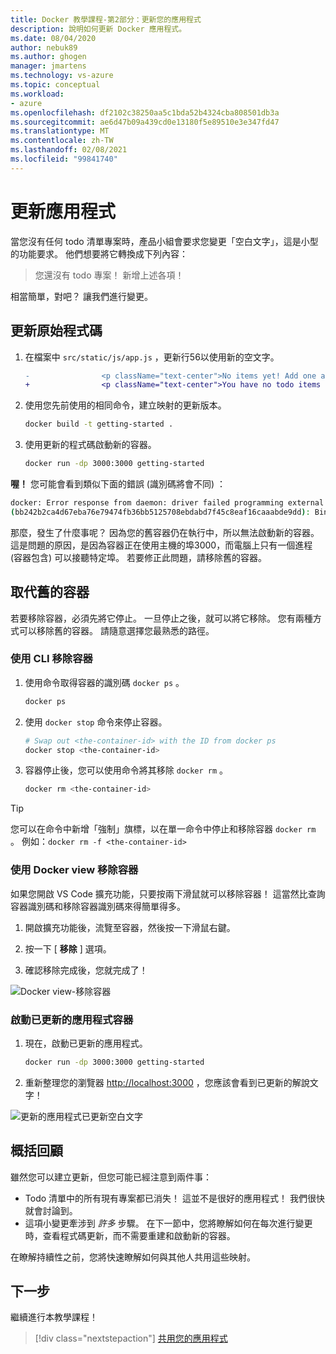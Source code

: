 ```yaml
---
title: Docker 教學課程-第2部分：更新您的應用程式
description: 說明如何更新 Docker 應用程式。
ms.date: 08/04/2020
author: nebuk89
ms.author: ghogen
manager: jmartens
ms.technology: vs-azure
ms.topic: conceptual
ms.workload:
- azure
ms.openlocfilehash: df2102c38250aa5c1bda52b4324cba808501db3a
ms.sourcegitcommit: ae6d47b09a439cd0e13180f5e89510e3e347fd47
ms.translationtype: MT
ms.contentlocale: zh-TW
ms.lasthandoff: 02/08/2021
ms.locfileid: "99841740"
---
```

# <a name="update-the-app"></a>更新應用程式

當您沒有任何 todo 清單專案時，產品小組會要求您變更「空白文字」，這是小型的功能要求。 他們想要將它轉換成下列內容：

> 您還沒有 todo 專案！ 新增上述各項！

相當簡單，對吧？ 讓我們進行變更。

## <a name="update-the-source-code"></a>更新原始程式碼

1. 在檔案中 `src/static/js/app.js` ，更新行56以使用新的空文字。

    ```diff
    -                <p className="text-center">No items yet! Add one above!</p>
    +                <p className="text-center">You have no todo items yet! Add one above!</p>
    ```

1. 使用您先前使用的相同命令，建立映射的更新版本。

    ```bash
    docker build -t getting-started .
    ```

1. 使用更新的程式碼啟動新的容器。

    ```bash
    docker run -dp 3000:3000 getting-started
    ```

**喔！** 您可能會看到類似下面的錯誤 (識別碼將會不同) ：

```bash
docker: Error response from daemon: driver failed programming external connectivity on endpoint laughing_burnell 
(bb242b2ca4d67eba76e79474fb36bb5125708ebdabd7f45c8eaf16caaabde9dd): Bind for 0.0.0.0:3000 failed: port is already allocated.
```

那麼，發生了什麼事呢？ 因為您的舊容器仍在執行中，所以無法啟動新的容器。 這是問題的原因，是因為容器正在使用主機的埠3000，而電腦上只有一個進程 (容器包含) 可以接聽特定埠。 若要修正此問題，請移除舊的容器。

## <a name="replace-the-old-container"></a>取代舊的容器

若要移除容器，必須先將它停止。 一旦停止之後，就可以將它移除。 您有兩種方式可以移除舊的容器。 請隨意選擇您最熟悉的路徑。

### <a name="remove-a-container-using-the-cli"></a>使用 CLI 移除容器

1. 使用命令取得容器的識別碼 `docker ps` 。

    ```bash
    docker ps
    ```

1. 使用 `docker stop` 命令來停止容器。

    ```bash
    # Swap out <the-container-id> with the ID from docker ps
    docker stop <the-container-id>
    ```

1. 容器停止後，您可以使用命令將其移除 `docker rm` 。

    ```bash
    docker rm <the-container-id>
    ```

> [!TIP]
> 您可以在命令中新增「強制」旗標，以在單一命令中停止和移除容器 `docker rm` 。 例如：`docker rm -f <the-container-id>`

### <a name="remove-a-container-using-the-docker-view"></a>使用 Docker view 移除容器

如果您開啟 VS Code 擴充功能，只要按兩下滑鼠就可以移除容器！ 這當然比查詢容器識別碼和移除容器識別碼來得簡單得多。

1. 開啟擴充功能後，流覽至容器，然後按一下滑鼠右鍵。

1. 按一下 [ **移除** ] 選項。

1. 確認移除完成後，您就完成了！

![Docker view-移除容器](media/vs-removing-container.png)

### <a name="start-the-updated-app-container"></a>啟動已更新的應用程式容器

1. 現在，啟動已更新的應用程式。

    ```bash
    docker run -dp 3000:3000 getting-started
    ```

1. 重新整理您的瀏覽器 [http://localhost:3000](http://localhost:3000) ，您應該會看到已更新的解說文字！

![更新的應用程式已更新空白文字](media/todo-list-updated-empty-text.png)

## <a name="recap"></a>概括回顧

雖然您可以建立更新，但您可能已經注意到兩件事：

- Todo 清單中的所有現有專案都已消失！ 這並不是很好的應用程式！ 我們很快就會討論到。
- 這項小變更牽涉到 *許多* 步驟。 在下一節中，您將瞭解如何在每次進行變更時，查看程式碼更新，而不需要重建和啟動新的容器。

在瞭解持續性之前，您將快速瞭解如何與其他人共用這些映射。

## <a name="next-steps"></a>下一步

繼續進行本教學課程！

> [!div class="nextstepaction"]
> [共用您的應用程式](share-your-app.md)
